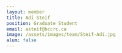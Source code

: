 ```yaml
---
layout: member
title: Adi Steif
position: Graduate Student
email: asteif@bccrc.ca
image: /assets/images/team/Steif-Adi.jpg
alum: false
---
```

